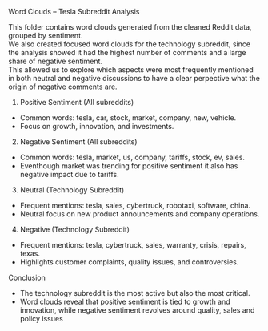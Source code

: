 Word Clouds – Tesla Subreddit Analysis

This folder contains word clouds generated from the cleaned Reddit data, grouped by sentiment.  
We also created focused word clouds for the technology subreddit, since the analysis showed it had the highest number of comments and a large share of negative sentiment.  
This allowed us to explore which aspects were most frequently mentioned in both neutral and negative discussions to have a clear perpective what the origin of negative comments are.


1. Positive Sentiment (All subreddits)
- Common words: tesla, car, stock, market, company, new, vehicle.  
- Focus on growth, innovation, and investments.


2. Negative Sentiment (All subreddits)
- Common words: tesla, market, us, company, tariffs, stock, ev, sales.  
- Eventhough market was trending for positive sentiment it also has negative impact due to tariffs.


3. Neutral (Technology Subreddit)
- Frequent mentions: tesla, sales, cybertruck, robotaxi, software, china.  
- Neutral focus on new product announcements and company operations.


4. Negative (Technology Subreddit)
- Frequent mentions: tesla, cybertruck, sales, warranty, crisis, repairs, texas.  
- Highlights customer complaints, quality issues, and controversies.


Conclusion
- The technology subreddit is the most active but also the most critical.  
- Word clouds reveal that positive sentiment is tied to growth and innovation, while negative sentiment revolves around quality, sales and policy issues 

